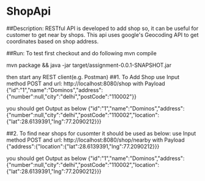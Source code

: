 # ShopApi

##Description:
RESTful API is developed to add shop so, it can be useful for customer to get near by shops. This api uses google's Geocoding API to get coordinates based on shop address.

##Run:
To test first checkout and do following
mvn compile

mvn package && java -jar target/assignment-0.0.1-SNAPSHOT.jar

then start any REST client(e.g. Postman)
##1. To Add Shop
use Input method POST and url: http://localhost:8080/shop
with Payload
{"id":"1","name":"Dominos","address":{"number":null,"city":"delhi","postCode":"110002"}}

you should get Output as below
{"id":"1","name":"Dominos","address":{"number":null,"city":"delhi","postCode":"110002","location":{"lat":28.6139391,"lng":77.2090212}}}


##2. To find near shops for cusomter it should be used as below:
use Input method POST and url: http://localhost:8080/shop/nearby
with Payload
{"address":{"location":{"lat":28.6139391,"lng":77.2090212}}}

you should get Output as below
{"id":"1","name":"Dominos","address":{"number":null,"city":"delhi","postCode":"110002","location":{"lat":28.6139391,"lng":77.2090212}}}